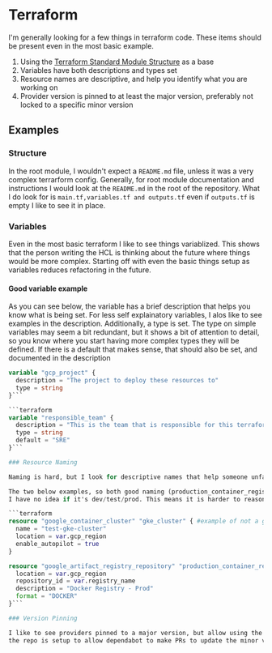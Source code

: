 # Terraform

I'm generally looking for a few things in terraform code. These items should be present even in the most basic example. 

1. Using the [Terraform Standard Module Structure](https://developer.hashicorp.com/terraform/language/modules/develop/structure) as a base
2. Variables have both descriptions and types set
3. Resource names are descriptive, and help you identify what you are working on
4. Provider version is pinned to at least the major version, preferably not locked to a specific minor version

## Examples

### Structure

In the root module, I wouldn't expect a `README.md` file, unless it was a very complex terrarform config. Generally, for root module documentation and instructions 
I would look at the `README.md` in the root of the repository. What I do look for is `main.tf,variables.tf and outputs.tf` even if `outputs.tf` is empty I like to see it in place.

### Variables

Even in the most basic terraform I like to see things variablized. This shows that the person writing the HCL is thinking about the future where things would be more complex. Starting
off with even the basic things setup as variables reduces refactoring in the future. 

#### Good variable example

As you can see below, the variable has a brief description that helps you know what is being set. For less self explainatory variables, I alos like to see examples in the
description. Additionally, a type is set. The type on simple variables may seem a bit redundant, but it shows a bit of attention to detail, so you know where you start
having more complex types they will be defined. If there is a default that makes sense, that should also be set, and documented in the description

```terraform
variable "gcp_project" {
  description = "The project to deploy these resources to"
  type = string
}```

```terraform
variable "responsible_team" {
  description = "This is the team that is responsible for this terraform code (default: SRE)"
  type = string
  default = "SRE"
}```

### Resource Naming

Naming is hard, but I look for descriptive names that help someone unfamiliar with the code easily identify what they are working on.

The two below examples, so both good naming (production_container_registry) and bad naming (gke_cluster). The reason I don't like something like `gke_cluster` is
I have no idea if it's dev/test/prod. This means it is harder to reason about what changes can be made safely, and where I need to look to validate changes where successful.

```terraform
resource "google_container_cluster" "gke_cluster" { #example of not a great name
  name = "test-gke-cluster"
  location = var.gcp_region
  enable_autopilot = true
}

resource "google_artifact_registry_repository" "production_container_registry" { #example of a good name
  location = var.gcp_region
  repository_id = var.registry_name
  description = "Docker Registry - Prod"
  format = "DOCKER"
}```

### Version Pinning

I like to see providers pinned to a major version, but allow using the minor version for bugfixes. With tools like dependabot I don't mind pining to a minor version as long as
the repo is setup to allow dependabot to make PRs to update the minor version of the provider.